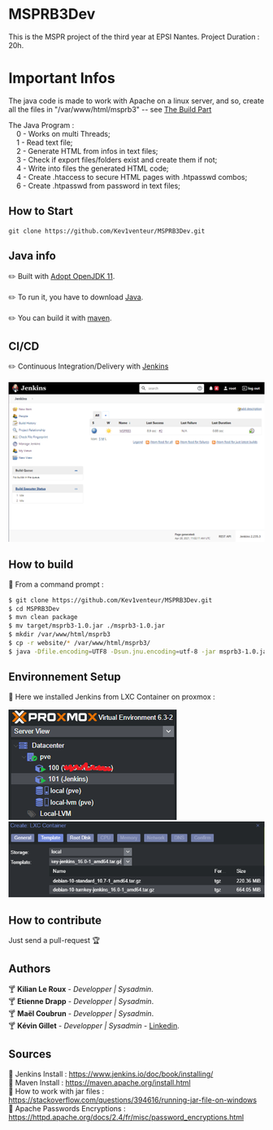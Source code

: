 # MSPRB3Dev
This is the MSPR project of the third year at EPSI Nantes. Project Duration : 20h.

# Important Infos
The java code is made to work with Apache on a linux server, and so, create all the files in "/var/www/html/msprb3" -- see [The Build Part](README.md#L32)


The Java Program : </br>
  &nbsp;&nbsp;&nbsp;&nbsp;0 - Works on multi Threads; </br>
  &nbsp;&nbsp;&nbsp;&nbsp;1 - Read text file; </br>
  &nbsp;&nbsp;&nbsp;&nbsp;2 - Generate HTML from infos in text files; </br>
  &nbsp;&nbsp;&nbsp;&nbsp;3 - Check if export files/folders exist and create them if not; </br>
  &nbsp;&nbsp;&nbsp;&nbsp;4 - Write into files the generated HTML code; </br>
  &nbsp;&nbsp;&nbsp;&nbsp;4 - Create .htaccess to secure HTML pages with .htpasswd combos; </br>
  &nbsp;&nbsp;&nbsp;&nbsp;6 - Create .htpasswd from password in text files; </br>


## How to Start
```
git clone https://github.com/Kev1venteur/MSPRB3Dev.git
```

## Java info
:pencil2: Built with [Adopt OpenJDK 11](https://adoptopenjdk.net/). </br></br>
:pencil2: To run it, you have to download [Java](https://www.java.com/en/download/manual.jsp). </br></br>
:pencil2: You can build it with [maven](https://maven.apache.org/download.cgi). </br>

## CI/CD
:pencil2: Continuous Integration/Delivery with [Jenkins](https://www.jenkins.io/) </br></br>
![Jenkins Screenshot](annexes/screenshots/jenkins.png)

## How to build
:pushpin: From a command prompt :
``` sh
$ git clone https://github.com/Kev1venteur/MSPRB3Dev.git
$ cd MSPRB3Dev
$ mvn clean package
$ mv target/msprb3-1.0.jar ./msprb3-1.0.jar
$ mkdir /var/www/html/msprb3
$ cp -r website/* /var/www/html/msprb3/
$ java -Dfile.encoding=UTF8 -Dsun.jnu.encoding=utf-8 -jar msprb3-1.0.jar
```

## Environnement Setup
:pushpin: Here we installed Jenkins from LXC Container on proxmox : </br></br>
![Proxmox Tree Screenshot](annexes/screenshots/proxmox1.png) </br>
![Proxmox LXC Jenkins Screenshot](annexes/screenshots/proxmox2.png)

## How to contribute
Just send a pull-request :trophy:

## Authors
:cocktail: <b>Kilian Le Roux</b> - <i>Developper | Sysadmin</i>. </br>
:cocktail: <b>Etienne Drapp</b> - <i>Developper | Sysadmin</i>. </br>
:cocktail: <b>Maël Coubrun</b> - <i>Developper | Sysadmin</i>. </br>
:cocktail: <b>Kévin Gillet</b> - <i>Developper | Sysadmin</i> - <a href="https://www.linkedin.com/in/k%C3%A9vin-gillet-50b25b175/">Linkedin</a>.

## Sources
:gem: Jenkins Install : https://www.jenkins.io/doc/book/installing/ </br>
:gem: Maven Install : https://maven.apache.org/install.html </br>
:gem: How to work with jar files : https://stackoverflow.com/questions/394616/running-jar-file-on-windows </br>
:gem: Apache Passwords Encryptions : https://httpd.apache.org/docs/2.4/fr/misc/password_encryptions.html </br>
